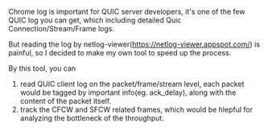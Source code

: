 Chrome log is important for QUIC server developers, it's one of the few QUIC log you can get, which including detailed Quic Connection/Stream/Frame logs.

But reading the log by netlog-viewer(https://netlog-viewer.appspot.com/) is painful, so I decided to make my own tool to speed up the process.

By this tool, you can
1) read QUIC client log on the packet/frame/stream level, each packet would be tagged by important info(eg. ack_delay), along with the content of the packet itself.
2) track the CFCW and SFCW related frames, which would be hlepful for analyzing the bottleneck of the throughput.
